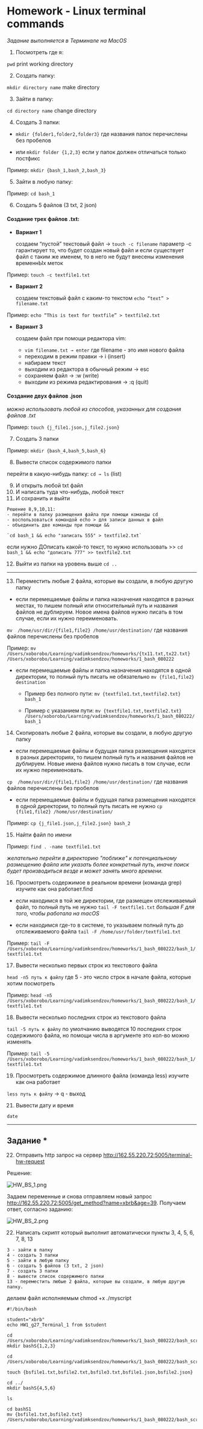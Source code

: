 # Homework - Linux terminal commands

*Задание выполняется в Терминале на MacOS*

1. Посмотреть где я:

`pwd` print working directory

2. Создать папку:

`mkdir directory name` make directory

3. Зайти в папку:

`cd directory name` change directory

4. Создать 3 папки:

- `mkdir {folder1,folder2,folder3}`
где названия папок перечислены без пробелов

- или `mkdir folder {1,2,3}`
если у папок должен отличаться только постфикс

Пример:
```mkdir {bash_1,bash_2,bash_3}```
</ul>

5. Зайти в любую папку:

Пример:
`cd bash_1`

6. Создать 5 файлов (3 txt, 2 json)

#### Создание трех файлов .txt:

- **Вариант 1**

  создаем “пустой” текстовый файл → `touch -c filename`
параметр -с гарантирует то, что будет создан новый файл и если существует файл с таким же именем, то в него не будут внесены изменения временнЫх меток

Пример:
```touch -c textfile1.txt```

- **Вариант 2**

  создаем текстовый файл с каким-то текстом `echo “text” > filename.txt`

Пример:
```echo “This is text for textfile” > textfile2.txt```
  

- **Вариант 3**

    создаем файл при помощи редактора vim:

  - `vim filename.txt → enter`
где filename - это имя нового файла
  - переходим в режим правки → i (insert)
  - набираем текст
  - выходим из редактора в обычный режим → esc
  - сохраняем файл → :w (write)
  - выходим из режима редактирования → :q (quit)

#### Создание двух файлов .json
*можно использовать любой из способов, указанных для создания файлов .txt*

Пример:
`touch {j_file1.json,j_file2.json}`

7. Создать 3 папки

Пример: `mkdir {bash_4,bash_5,bash_6}`

8. Вывести список содержимого папки

перейти в какую-нибудь папку: `cd → ls` (list)

9. И открыть любой txt файл
10. И написать туда что-нибудь, любой текст 
11. И сохранить и выйти
```
Решение 8,9,10,11:
- перейти в папку размещения файла при помощи команды cd 
- воспользоваться командой echo > для записи данных в файл
- объединить две команды при помощи &&

`cd bash_1 && echo "записать 555" > textfile2.txt`
```

если нужно ДОписать какой-то текст, то нужно использовать >>
`cd bash_1 && echo "дописать 777" >> textfile2.txt`

12. Выйти из папки на уровень выше
`cd ..`

--------

13. Переместить любые 2 файла, которые вы создали, в любую другую папку

- если перемещаемые файлы и папка назначения находятся в разных местах, то пишем полный или относительный путь и названия файлов не дублируем. 
Новое имена файлов нужно писать в том случае, если их нужно переименовать.

`mv  /home/usr/dir/{file1,file2} /home/usr/destination/`
где названия файлов перечислены без пробелов

Пример:
`mv /Users/xoborobo/Learning/vadimksendzov/homeworks/{tx11.txt,tx22.txt} /Users/xoborobo/Learning/vadimksendzov/homeworks/1_bash_080222`

- если перемещаемые файлы и папка назначения находятся в одной директории, то полный путь писать не обязательно 
`mv {file1,file2} destination`

  - Пример без полного пути:
  `mv {textfile1.txt,textfile2.txt} bash_1`

  - Пример с указанием пути:
  `mv {textfile1.txt,textfile2.txt} /Users/xoborobo/Learning/vadimksendzov/homeworks/1_bash_080222/bash_1`

14. Скопировать любые 2 файла, которые вы создали, в любую другую папку

- если перемещаемые файлы и будущая папка размещения находятся в разных директориях, то пишем полный путь и названия файлов не дублируем. Новые имена файлов нужно писать в том случае, если их нужно переименовать.

`cp  /home/usr/dir/{file1,file2} /home/usr/destination/` где названия файлов перечислены без пробелов

- если перемещаемые файлы и будущая папка размещения находятся в одной директории, то полный путь писать не нужно
`cp  {file1,file2} /home/usr/destination/`

Пример:
`cp {j_file1.json,j_file2.json} bash_2`

15. Найти файл по имени

Пример: `find . -name textfile1.txt`

*желательно перейти в директорию "поближе" к потенциальному размещению файла или указать более конкретный путь, иначе поиск будет производиться везде и может занять много времени.*

16. Просмотреть содержимое в реальном времени (команда grep) изучите как она работает.find

- если находимся в той же директории, где размещен отслеживаемый файл, то полный путь не нужно
`tail -F textfile1.txt` 
*большая F для того, чтобы работала на macOS*

- если находимся где-то в системе, то указываем полный путь до отслеживаемого файла `tail -F /home/usr/folder/textfile1.txt` 

Пример:
`tail -F /Users/xoborobo/Learning/vadimksendzov/homeworks/1_bash_080222/bash_1/textfile1.txt`

17. Вывести несколько первых строк из текстового файла

`head -n5 путь к файлу`
где 5 - это число строк в начале файла, которые хотим посмотреть

Пример: `head -n5 /Users/xoborobo/Learning/vadimksendzov/homeworks/1_bash_080222/bash_1/textfile1.txt`

18. Вывести несколько последних строк из текстового файла

`tail -5 путь к файлу`
по умолчанию выводятся 10 последних строк содержимого файла, но помощи числа в аргументе это кол-во можно изменять

Пример:
`tail -5
/Users/xoborobo/Learning/vadimksendzov/homeworks/1_bash_080222/bash_1/textfile1.txt`

19. Просмотреть содержимое длинного файла (команда less) изучите как она работает


`less путь к файлу` → q - выход


21. Вывести дату и время

`date`

-------

## Задание *
22. Отправить http запрос на сервер http://162.55.220.72:5005/terminal-hw-request

Решение:

![HW_BS_1.png](HW_BS_1.png)

Задаем переменные и снова отправляем новый запрос http://162.55.220.72:5005/get_method?name=xbrb&age=39. Получаем ответ, согласно заданию:

![HW_BS_2.png](HW_BS_2.png)

22. Написать скрипт который выполнит автоматически пункты 3, 4, 5, 6, 7, 8, 13

```
3 - зайти в папку
4 - создать 3 папки
5 - зайти в любую папку
6 - создать 5 файлов (3 txt, 2 json)
7 - создать 3 папки
8 - вывести список содержимого папки
13 - переместить любые 2 файла, которые вы создали, в любую другую папку.
```


делаем файл исполняемым 
chmod +x ./myscript

```
#!/bin/bash

student="xbrb"
echo HW1_g27_Terminal_1 from $student

cd /Users/xoborobo/Learning/vadimksendzov/homeworks/1_bash_080222/bash_script
mkdir bashS{1,2,3}

cd /Users/xoborobo/Learning/vadimksendzov/homeworks/1_bash_080222/bash_script/bashS1

touch {bsfile1.txt,bsfile2.txt,bsfile3.txt,bsfile1.json,bsfile2.json}

cd ../
mkdir bashS{4,5,6}

ls

cd bashS1
mv {bsfile1.txt,bsfile2.txt} /Users/xoborobo/Learning/vadimksendzov/homeworks/1_bash_080222/bash_script/bashS2
```
